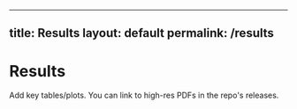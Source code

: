 
---
title: Results
layout: default
permalink: /results
---

# Results

Add key tables/plots. You can link to high-res PDFs in the repo's releases.
